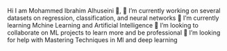  Hi  I am Mohammed Ibrahim Alhuseini 👋,
🔭 I’m currently working on several datasets on regression, classification, and neural networks
🌱 I’m currently learning Mchine Learning and Artificial Intelligence
👯 I’m looking to collaborate on ML projects to learn more and be professional
🤔 I’m looking for help with Mastering Techniques in Ml and deep learning

<!--
**knightmaiga/knightmaiga** is a ✨ _unique_ ✨ repository because its `README.md` (this file) appears on your GitHub profile.

Here are some ideas to get you started:

🔭 I’m currently working on several datasets on regression, classification and neural networks
🌱 I’m currently learning Mchine Learning and Artificial Intelligence
👯 I’m looking to collaborate on ML projects to learn more and be professional
🤔 I’m looking for help with Mastering Techniques in Ml and deep learning
💬 Ask me about ...
📫 How to reach me: ...
😄 Pronouns: ...
⚡ Fun fact: ...
-->

